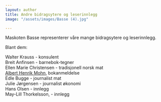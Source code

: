 ```yaml
---
layout: author
title: Andre bidragsytere og leserinnlegg
image: "/assets/images/Basse (4).jpg"

---
```

Maskoten Basse representerer våre mange bidragsytere og leserinnlegg.

Blant dem:

Walter Krauss - konsulent  
Breit Anfinsen - barnebok-tegner  
Ellen Marie Christensen - tradisjonell norsk mat  
[Albert Henrik Mohn](https://app.forestry.io/sites/afjoa9tu1jlglg/#/pages/_authors-albert-henrik-mohn-md/), bokanmeldelse  
Edle Bugge - journalist mat  
Julie Jørgensen - journalist økonomi  
Hans Olsen - innlegg  
May-Lill Thorkelsson, - innlegg